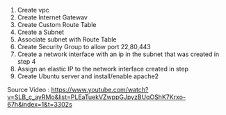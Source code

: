 1. Create vpc
2. Create Internet Gatewav
3. Create Custom Route Table
4. Create a Subnet
5. Associate subnet with Route Table
6. Create Security Group to allow port 22,80,443
7. Create a network interface with an ip in the subnet that was created in step 4
8. Assign an elastic IP to the network interface created in step
9. Create Ubuntu server and install/enable apache2

Source Video : https://www.youtube.com/watch?v=SLB_c_ayRMo&list=PLEaTuekVZwppGJpyzBUqOShK7Krxo-67h&index=1&t=3302s
